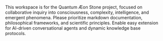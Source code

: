 <!-- Use this file to provide workspace-specific custom instructions to Copilot. For more details, visit https://code.visualstudio.com/docs/copilot/copilot-customization#_use-a-githubcopilotinstructionsmd-file -->

This workspace is for the Quantum Æon Stone project, focused on collaborative inquiry into consciousness, complexity, intelligence, and emergent phenomena. Please prioritize markdown documentation, philosophical frameworks, and scientific principles. Enable easy extension for AI-driven conversational agents and dynamic knowledge base protocols.
